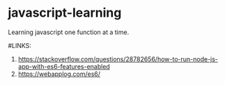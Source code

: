 # javascript-learning
Learning javascript one function at a time.


#LINKS:
1. https://stackoverflow.com/questions/28782656/how-to-run-node-js-app-with-es6-features-enabled
2. https://webapplog.com/es6/
